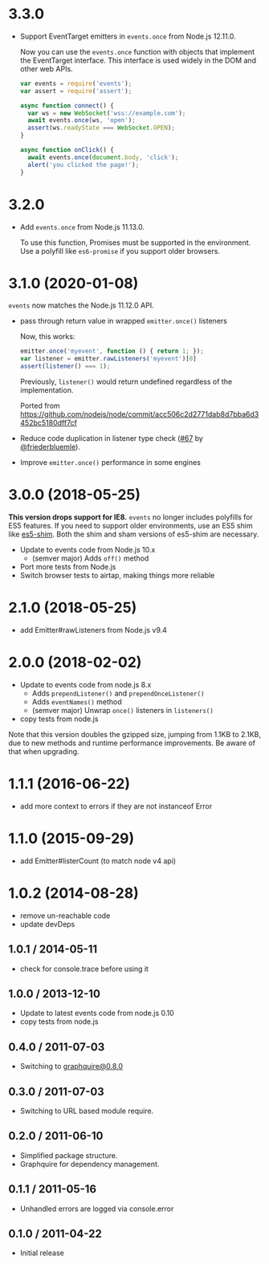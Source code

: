 # 3.3.0

- Support EventTarget emitters in `events.once` from Node.js 12.11.0.

  Now you can use the `events.once` function with objects that implement the EventTarget interface. This interface is
  used widely in
  the DOM and other web APIs.

  ```js
  var events = require('events');
  var assert = require('assert');

  async function connect() {
    var ws = new WebSocket('wss://example.com');
    await events.once(ws, 'open');
    assert(ws.readyState === WebSocket.OPEN);
  }

  async function onClick() {
    await events.once(document.body, 'click');
    alert('you clicked the page!');
  }
  ```

# 3.2.0

- Add `events.once` from Node.js 11.13.0.

  To use this function, Promises must be supported in the environment. Use a polyfill like `es6-promise` if you support
  older browsers.

# 3.1.0 (2020-01-08)

`events` now matches the Node.js 11.12.0 API.

- pass through return value in wrapped `emitter.once()` listeners

  Now, this works:
  ```js
  emitter.once('myevent', function () { return 1; });
  var listener = emitter.rawListeners('myevent')[0]
  assert(listener() === 1);
  ```
  Previously, `listener()` would return undefined regardless of the implementation.

  Ported from https://github.com/nodejs/node/commit/acc506c2d2771dab8d7bba6d3452bc5180dff7cf

- Reduce code duplication in listener type check ([#67](https://github.com/Gozala/events/pull/67)
  by [@friederbluemle](https://github.com/friederbluemle)).
- Improve `emitter.once()` performance in some engines

# 3.0.0 (2018-05-25)

**This version drops support for IE8.** `events` no longer includes polyfills
for ES5 features. If you need to support older environments, use an ES5 shim
like [es5-shim](https://npmjs.com/package/es5-shim). Both the shim and sham
versions of es5-shim are necessary.

- Update to events code from Node.js 10.x
  - (semver major) Adds `off()` method
- Port more tests from Node.js
- Switch browser tests to airtap, making things more reliable

# 2.1.0 (2018-05-25)

- add Emitter#rawListeners from Node.js v9.4

# 2.0.0 (2018-02-02)

- Update to events code from node.js 8.x
  - Adds `prependListener()` and `prependOnceListener()`
  - Adds `eventNames()` method
  - (semver major) Unwrap `once()` listeners in `listeners()`
- copy tests from node.js

Note that this version doubles the gzipped size, jumping from 1.1KB to 2.1KB,
due to new methods and runtime performance improvements. Be aware of that when
upgrading.

# 1.1.1 (2016-06-22)

- add more context to errors if they are not instanceof Error

# 1.1.0 (2015-09-29)

- add Emitter#listerCount (to match node v4 api)

# 1.0.2 (2014-08-28)

- remove un-reachable code
- update devDeps

## 1.0.1 / 2014-05-11

- check for console.trace before using it

## 1.0.0 / 2013-12-10

- Update to latest events code from node.js 0.10
- copy tests from node.js

## 0.4.0 / 2011-07-03 ##

- Switching to graphquire@0.8.0

## 0.3.0 / 2011-07-03 ##

- Switching to URL based module require.

## 0.2.0 / 2011-06-10 ##

- Simplified package structure.
- Graphquire for dependency management.

## 0.1.1 / 2011-05-16 ##

- Unhandled errors are logged via console.error

## 0.1.0 / 2011-04-22 ##

- Initial release
